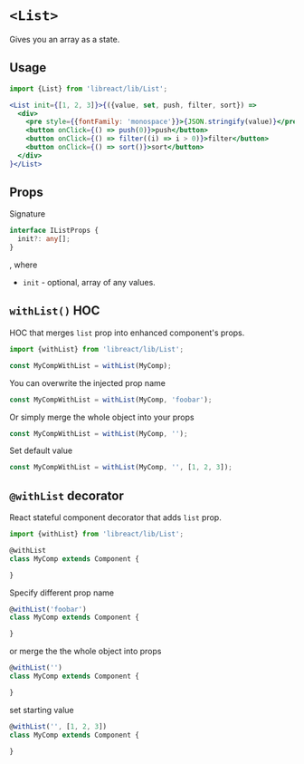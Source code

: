 # `<List>`

Gives you an array as a state.

## Usage

```jsx
import {List} from 'libreact/lib/List';

<List init={[1, 2, 3]}>{({value, set, push, filter, sort}) =>
  <div>
    <pre style={{fontFamily: 'monospace'}}>{JSON.stringify(value)}</pre>
    <button onClick={() => push(0)}>push</button>
    <button onClick={() => filter((i) => i > 0)}>filter</button>
    <button onClick={() => sort()}>sort</button>
  </div>
}</List>
```

## Props

Signature

```ts
interface IListProps {
  init?: any[];
}
```

, where

  - `init` - optional, array of any values.


## `withList()` HOC

HOC that merges `list` prop into enhanced component's props.

```jsx
import {withList} from 'libreact/lib/List';

const MyCompWithList = withList(MyComp);
```

You can overwrite the injected prop name

```js
const MyCompWithList = withList(MyComp, 'foobar');
```

Or simply merge the whole object into your props

```js
const MyCompWithList = withList(MyComp, '');
```

Set default value

```js
const MyCompWithList = withList(MyComp, '', [1, 2, 3]);
```



## `@withList` decorator

React stateful component decorator that adds `list` prop.

```js
import {withList} from 'libreact/lib/List';

@withList
class MyComp extends Component {

}
```

Specify different prop name

```js
@withList('foobar')
class MyComp extends Component {

}
```

or merge the the whole object into props

```js
@withList('')
class MyComp extends Component {

}
```

set starting value

```js
@withList('', [1, 2, 3])
class MyComp extends Component {

}
```
